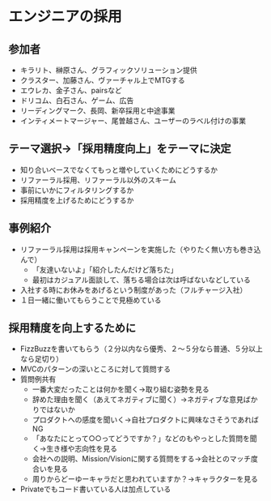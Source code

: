 # エンジニアの採用
## 参加者
- キラリト、榊原さん、グラフィックソリューション提供
- クラスター、加藤さん、ヴァーチャル上でMTGする
- エウレカ、金子さん、pairsなど
- ドリコム、白石さん、ゲーム、広告
- リーディングマーク、長岡、新卒採用と中途事業
- インティメートマージャー、尾曽越さん、ユーザーのラベル付けの事業

## テーマ選択→「採用精度向上」をテーマに決定
- 知り合いベースでなくてもっと増やしていくためにどうするか
- リファーラル採用、リファーラル以外のスキーム
- 事前にいかにフィルタリングするか
- 採用精度を上げるためにどうするか

## 事例紹介
- リファーラル採用は採用キャンペーンを実施した（やりたく無い方も巻き込んで）
    - 「友達いないよ」「紹介したんだけど落ちた」
    - 最初はカジュアル面談して、落ちる場合は次は呼ばないなどしている
- 入社する時にお休みをあげるという制度があった（フルチャージ入社）
- １日一緒に働いてもらうことで見極めている

## 採用精度を向上するために
- FizzBuzzを書いてもらう（２分以内なら優秀、２〜５分なら普通、５分以上なら足切り）
- MVCのパターンの深いところに対して質問する
- 質問例共有
    - 一番大変だったことは何かを聞く→取り組む姿勢を見る
    - 辞めた理由を聞く（あえてネガティブに聞く）→ネガティブな意見ばかりではないか
    - プロダクトへの感度を聞いく→自社プロダクトに興味なさそうであればNG
    - 「あなたにとって○○ってどうですか？」などのもやっとした質問を聞く→生き様や志向性を見る
    - 会社への説明、Mission/Visionに関する質問をする→会社とのマッチ度合いを見る
    - 周りからどーゆーキャラだと思われていますか？→キャラクターを見る
- Privateでもコード書いている人は加点している

